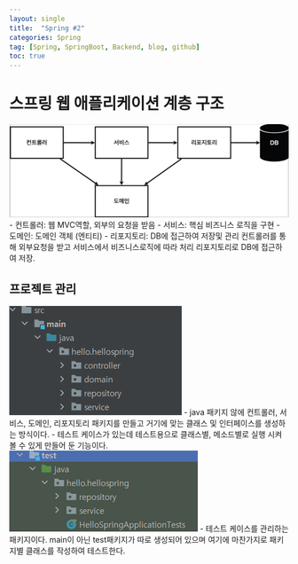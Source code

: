 ```yaml
---
layout: single
title:  "Spring #2"
categories: Spring
tag: [Spring, SpringBoot, Backend, blog, github]
toc: true
---
```


# 스프링 웹 애플리케이션 계층 구조
<img src="../assets/images/spring_web.png">
- 컨트롤러: 웹 MVC역할, 외부의 요청을 받음
- 서비스: 핵심 비즈니스 로직을 구현
- 도메인: 도메인 객체 (엔티티)
- 리포지토리: DB에 접근하여 저장및 관리
컨트롤러를 통해 외부요청을 받고 서비스에서 비즈니스로직에 따라 처리 리포지토리로 DB에 접근하여 저장.

## 프로젝트 관리
<img src="../assets/images/spring_package.png">
- java 패키지 않에 컨트롤러, 서비스, 도메인, 리포지토리 패키지를 만들고 거기에 맞는 클래스 및 인터페이스를 생성하는 방식이다.
- 테스트 케이스가 있는데 테스트용으로 클래스별, 메소드별로 실행 시켜 볼 수 있게 만들어 둔 기능이다.
<img src="../assets/images/spring_test_package.png">
- 테스트 케이스를 관리하는 패키지이다. main이 아닌 test패키지가 따로 생성되어 있으며 여기에 마찬가지로 패키지별 클래스를 작성하여 테스트한다.
